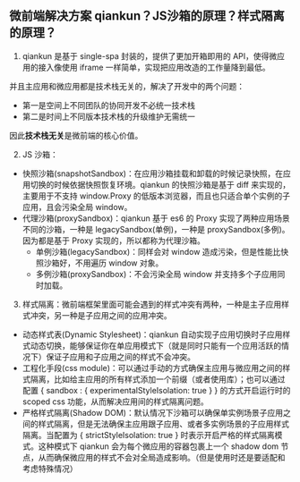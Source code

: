## 微前端解决方案 qiankun？JS沙箱的原理？样式隔离的原理？


1. qiankun 是基于 single-spa 封装的，提供了更加开箱即用的 API，使得微应用的接入像使用 iframe 一样简单，实现把应用改造的工作量降到最低。

并且主应用和微应用都是技术栈无关的，解决了开发中的两个问题：
- 第一是空间上不同团队的协同开发不必统一技术栈
- 第二是时间上不同版本技术栈的升级维护无需统一

因此**技术栈无关**是微前端的核心价值。


2. JS 沙箱：

- 快照沙箱(snapshotSandbox)：在应用沙箱挂载和卸载的时候记录快照，在应用切换的时候依据快照恢复环境。qiankun 的快照沙箱是基于 diff 来实现的，主要用于不支持 window.Proxy 的低版本浏览器，而且也只适合单个实例的子应用，且会污染全局 window。
- 代理沙箱(proxySandbox)：qiankun 基于 es6 的 Proxy 实现了两种应用场景不同的沙箱，一种是 legacySandbox(单例)，一种是 proxySandbox(多例)。因为都是基于 Proxy 实现的，所以都称为代理沙箱。
  - 单例沙箱(legacySandbox)：同样会对 window 造成污染，但是性能比快照沙箱好，不用遍历 window 对象。
  - 多例沙箱(proxySandbox)：不会污染全局 window 并支持多个子应用同时加载。


3. 样式隔离：微前端框架里面可能会遇到的样式冲突有两种，一种是主子应用样式冲突，另一种是子应用之间的应用冲突。

- 动态样式表(Dynamic Stylesheet)：qiankun 自动实现子应用切换时子应用样式动态切换，能够保证你在单应用模式下（就是同时只能有一个应用活跃的情况下）保证子应用和子应用之间的样式不会冲突。
- 工程化手段(css module)：可以通过手动的方式确保主应用与微应用之间的样式隔离，比如给主应用的所有样式添加一个前缀（或者使用库）；也可以通过配置 { sandbox : { experimentalStyleIsolation: true } } 的方式开启运行时的 scoped css 功能，从而解决应用间的样式隔离问题。
- 严格样式隔离(Shadow DOM)：默认情况下沙箱可以确保单实例场景子应用之间的样式隔离，但是无法确保主应用跟子应用、或者多实例场景的子应用样式隔离。当配置为 { strictStyleIsolation: true } 时表示开启严格的样式隔离模式。这种模式下 qiankun 会为每个微应用的容器包裹上一个 shadow dom 节点，从而确保微应用的样式不会对全局造成影响。（但是使用时还是要适配和考虑特殊情况）
